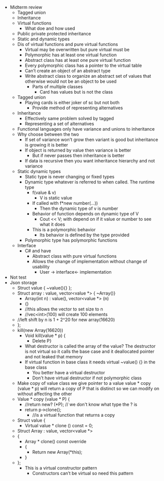 * Midterm review
  * Tagged union
  * Inheritance
  * Virtual functions
    * What doe and how used
  * Public private protected inheritance
  * Static and dynamic types
  * Dis of virtual functions and pure virtual functions
    * Virtual may be overwritten but pure virtual must be 
    * Polymorphic has at least one virtual function
    * Abstract class has at least one pure virtual function
    * Every polymorphic class has a pointer to the virtual table
    * Can’t create an object of an abstract type
    * Write abstract class to organize an abstract set of values that otherwise would not be an object to be used 
      * Parts of multiple classes 
        * Card has values but is not the class
  * Tagged union 
    * Playing cards is either joker of sc but not both
      * Provide method of representing alternatives
  * Inheritance
    * Effectively same problem solved by tagged 
    * Representing a set of alternatives
  * Functional languages only have variance and unions to inheritance
  * Why choose between the two
    * If set of variance won't grow then variant is good but inheritance is growing it is better
    * If object is returned by value then variance is better 
      * But if never passes then inheritance is better 
    * If data is recursive then you want inheritance hierarchy and not variance
  * Static dynamic types
    * Static type is never changing or fixed types
    * Dynamic type whatever is referred to when called. The runtime type 
      * f(value & v)
        * V is static value
      * If called with f*new number(...))
        * Then the dynamic type of v is number 
      * Behavior of function depends on dynamic type of V
        * Cout \<\< V; with depend on if it value or number to see what it does 
      * This is a polymorphic behavior
        * Its behavior is defined by the type provided 
    * Polymorphic type has polymorphic functions
  * Interface
    * C# and have
      * Abstract class with pure virtual functions 
      * Allows the change of implementation without change of usability 
        * User -> interface<- implementation 
* Not test
* Json storage
  * Struct value { ~value(){} };
  * Struct array : value, vector<value *> { ~Array()} 
    * Array(int n) : value(), vector<value *> (n)
    * {}
    * //this allows the vector to set size to n
    * //vec\<int\>(100) will create 100 elements 
   * //left shift by n is 1 + 2^20 for new array(16620)
  * };
  * kill(new Array(16620))
    * Void kill(value * p) {
      * Delete P}
    * What destructor is called the array of the value? The destructor is not virtual so it calls the base case and it deallocated pointer and not leaked that memory
    * If virtual function in base class it needs virtual ~value() {} in the base class
      * You better have a virtual destructor  
      * Don't have virtual destructor if not polymorphic class
  * Make copy of value class we give pointer to a value value * copy (value * p) will return a copy of P that is distinct so we can modify on without affecting the other
  * Value * copy (value * P) {
    * //return new? (*P); // we don't know what type the ? is
    * return p->clone();
      * //is a virtual function that returns a copy
  * Struct value { 
    * Virtual value * clone () const = 0;
  * Struct Array : value, vector<value *>
  * {
    * Array * clone() const override
    * {
      * Return new Array(*this);
    * }
  * };
    * This is a virtual constructor pattern 
      * Constructors can’t be virtual so need this pattern  
